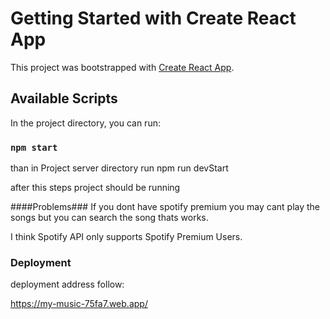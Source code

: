 # Getting Started with Create React App

This project was bootstrapped with [Create React App](https://github.com/facebook/create-react-app).

## Available Scripts

In the project directory, you can run:

### `npm start`

than in Project server directory run npm run devStart

after this steps project should be running

####Problems###
If you dont have spotify premium you may cant play the songs
but you can search the song thats works.

I think Spotify API only supports Spotify Premium Users.


### Deployment
deployment address follow:

https://my-music-75fa7.web.app/


